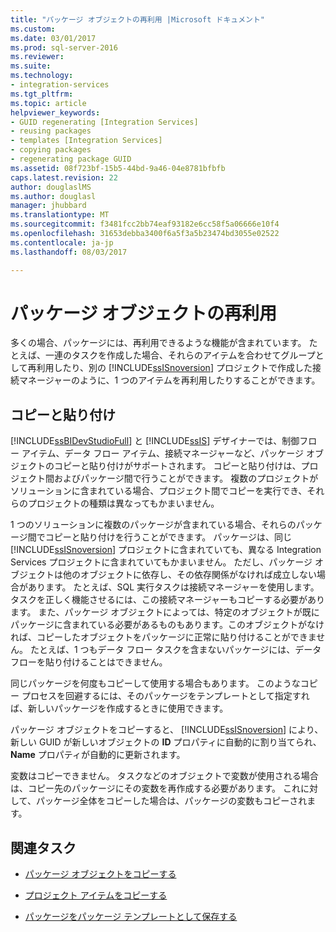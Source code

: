 ```yaml
---
title: "パッケージ オブジェクトの再利用 |Microsoft ドキュメント"
ms.custom: 
ms.date: 03/01/2017
ms.prod: sql-server-2016
ms.reviewer: 
ms.suite: 
ms.technology:
- integration-services
ms.tgt_pltfrm: 
ms.topic: article
helpviewer_keywords:
- GUID regenerating [Integration Services]
- reusing packages
- templates [Integration Services]
- copying packages
- regenerating package GUID
ms.assetid: 08f723bf-15b5-44bd-9a46-04e8781bfbfb
caps.latest.revision: 22
author: douglaslMS
ms.author: douglasl
manager: jhubbard
ms.translationtype: MT
ms.sourcegitcommit: f3481fcc2bb74eaf93182e6cc58f5a06666e10f4
ms.openlocfilehash: 31653debba3400f6a5f3a5b23474bd3055e02522
ms.contentlocale: ja-jp
ms.lasthandoff: 08/03/2017

---
```

# <a name="reuse-of-package-objects"></a>パッケージ オブジェクトの再利用
  多くの場合、パッケージには、再利用できるような機能が含まれています。 たとえば、一連のタスクを作成した場合、それらのアイテムを合わせてグループとして再利用したり、別の [!INCLUDE[ssISnoversion](../includes/ssisnoversion-md.md)] プロジェクトで作成した接続マネージャーのように、1 つのアイテムを再利用したりすることができます。  
  
## <a name="copy-and-paste"></a>コピーと貼り付け  
 [!INCLUDE[ssBIDevStudioFull](../includes/ssbidevstudiofull-md.md)] と [!INCLUDE[ssIS](../includes/ssis-md.md)] デザイナーでは、制御フロー アイテム、データ フロー アイテム、接続マネージャーなど、パッケージ オブジェクトのコピーと貼り付けがサポートされます。 コピーと貼り付けは、プロジェクト間およびパッケージ間で行うことができます。 複数のプロジェクトがソリューションに含まれている場合、プロジェクト間でコピーを実行でき、それらのプロジェクトの種類は異なってもかまいません。  
  
 1 つのソリューションに複数のパッケージが含まれている場合、それらのパッケージ間でコピーと貼り付けを行うことができます。 パッケージは、同じ [!INCLUDE[ssISnoversion](../includes/ssisnoversion-md.md)] プロジェクトに含まれていても、異なる Integration Services プロジェクトに含まれていてもかまいません。 ただし、パッケージ オブジェクトは他のオブジェクトに依存し、その依存関係がなければ成立しない場合があります。 たとえば、SQL 実行タスクは接続マネージャーを使用します。タスクを正しく機能させるには、この接続マネージャーもコピーする必要があります。 また、パッケージ オブジェクトによっては、特定のオブジェクトが既にパッケージに含まれている必要があるものもあります。このオブジェクトがなければ、コピーしたオブジェクトをパッケージに正常に貼り付けることができません。 たとえば、1 つもデータ フロー タスクを含まないパッケージには、データ フローを貼り付けることはできません。  
  
 同じパッケージを何度もコピーして使用する場合もあります。 このようなコピー プロセスを回避するには、そのパッケージをテンプレートとして指定すれば、新しいパッケージを作成するときに使用できます。  
  
 パッケージ オブジェクトをコピーすると、 [!INCLUDE[ssISnoversion](../includes/ssisnoversion-md.md)] により、新しい GUID が新しいオブジェクトの **ID** プロパティに自動的に割り当てられ、 **Name** プロパティが自動的に更新されます。  
  
 変数はコピーできません。 タスクなどのオブジェクトで変数が使用される場合は、コピー先のパッケージにその変数を再作成する必要があります。 これに対して、パッケージ全体をコピーした場合は、パッケージの変数もコピーされます。  
  
## <a name="related-tasks"></a>関連タスク  
  
-   [パッケージ オブジェクトをコピーする](../integration-services/copy-package-objects.md)  
  
-   [プロジェクト アイテムをコピーする](http://msdn.microsoft.com/library/1606c54d-20f9-49f3-a4ef-caad83a772aa)  
  
-   [パッケージをパッケージ テンプレートとして保存する](http://msdn.microsoft.com/library/efe66cec-3933-4f6e-8d35-fe3d300de66c)  
  
  

